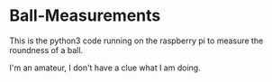 # Ball-Measurements
This is the python3 code running on the raspberry pi to measure the roundness of a ball.

I'm an amateur, I don't have a clue what I am doing. 
